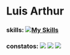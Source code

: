 # Luis Arthur
### skills: [![My Skills](https://skillicons.dev/icons?i=cpp,python,js,html,css,react,redux,jest)](https://skillicons.dev)
### constatos: <a href = "mailto:luisarthurlards03@gmail.com"><img src="https://img.shields.io/badge/-Gmail-%23333?style=for-the-badge&logo=gmail&logoColor=white" target="_blank"></a> <a href="https://www.linkedin.com/in/luis-arthur-rodrigues-da-silva-0170b8237" target="_blank"><img src="https://img.shields.io/badge/-LinkedIn-%230077B5?style=for-the-badge&logo=linkedin&logoColor=white" target="_blank"></a> <a href="https://www.instagram.com/luisarthur4002" target="_blank"><img src="https://img.shields.io/badge/-Instagram-%23E4405F?style=for-the-badge&logo=instagram&logoColor=white" target="_blank"></a>
 
  

 	
